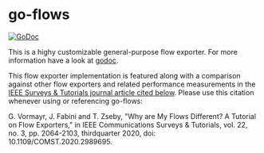 go-flows
========

[![GoDoc](https://godoc.org/github.com/CN-TU/go-flows?status.svg)](https://godoc.org/github.com/CN-TU/go-flows)

This is a highy customizable general-purpose flow exporter. For more
information have a look at [godoc](https://godoc.org/github.com/CN-TU/go-flows).

This flow exporter implementation is featured along with a comparison against other flow exporters and related performance measurements in the [IEEE Surveys & Tutorials journal article cited below](https://ieeexplore.ieee.org/document/9076310). Please use this citation whenever using or referencing go-flows:

G. Vormayr, J. Fabini and T. Zseby, "Why are My Flows Different? A Tutorial on Flow Exporters," in IEEE Communications Surveys & Tutorials, vol. 22, no. 3, pp. 2064-2103, thirdquarter 2020, doi: 10.1109/COMST.2020.2989695. 
